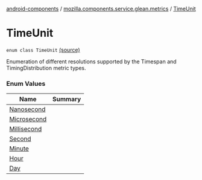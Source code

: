 [android-components](../../index.md) / [mozilla.components.service.glean.metrics](../index.md) / [TimeUnit](./index.md)

# TimeUnit

`enum class TimeUnit` [(source)](https://github.com/mozilla-mobile/android-components/blob/master/components/service/glean/src/main/java/mozilla/components/service/glean/metrics/TimeUnit.kt#L11)

Enumeration of different resolutions supported by
the Timespan and TimingDistribution metric types.

### Enum Values

| Name | Summary |
|---|---|
| [Nanosecond](-nanosecond.md) |  |
| [Microsecond](-microsecond.md) |  |
| [Millisecond](-millisecond.md) |  |
| [Second](-second.md) |  |
| [Minute](-minute.md) |  |
| [Hour](-hour.md) |  |
| [Day](-day.md) |  |
